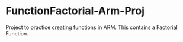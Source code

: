 # FunctionFactorial-Arm-Proj
Project to practice creating functions in ARM. This contains a Factorial Function.
